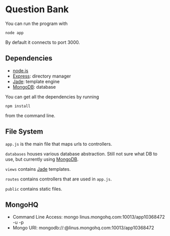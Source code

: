 Question Bank
=============

You can run the program with

    node app

By default it connects to port 3000.

Dependencies
------------

* [node.js](http://nodejs.org/)
* [Express](http://expressjs.com/guide.html): directory manager
* [Jade](http://naltatis.github.com/jade-syntax-docs/): template engine
* [MongoDB](http://www.mongodb.org/): database

You can get all the dependencies by running

    npm install

from the command line.

File System
-----------

`app.js` is the main file that maps urls to controllers.

`databases` houses various database abstraction. Still not sure what
DB to use, but currently using [MongoDB](http://www.mongodb.org/).

`views` contains [Jade](http://naltatis.github.com/jade-syntax-docs/) 
templates.

`routes` contains controllers that are used in `app.js`.

`public` contains static files.

MongoHQ
----------
* Command Line Access: mongo linus.mongohq.com:10013/app10368472 -u <user> -p<password>
* Mongo URI: mongodb://<user>:<password>@linus.mongohq.com:10013/app10368472
